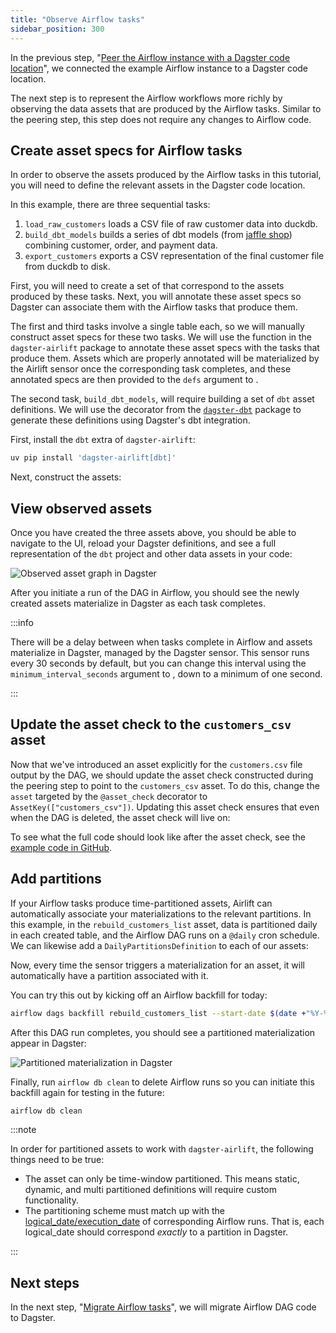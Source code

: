 ```yaml
---
title: "Observe Airflow tasks"
sidebar_position: 300
---
```


In the previous step, "[Peer the Airflow instance with a Dagster code location](/guides/migrate/airflow-to-dagster/task-level-migration/peer)", we connected the example Airflow instance to a Dagster code location.

The next step is to represent the Airflow workflows more richly by observing the data assets that are produced by the Airflow tasks. Similar to the peering step, this step does not require any changes to Airflow code.

## Create asset specs for Airflow tasks

In order to observe the assets produced by the Airflow tasks in this tutorial, you will need to define the relevant assets in the Dagster code location.

In this example, there are three sequential tasks:

1. `load_raw_customers` loads a CSV file of raw customer data into duckdb.
2. `build_dbt_models` builds a series of dbt models (from [jaffle shop](https://github.com/dbt-labs/jaffle_shop_duckdb)) combining customer, order, and payment data.
3. `export_customers` exports a CSV representation of the final customer file from duckdb to disk.

First, you will need to create a set of <PyObject section="assets" module="dagster" object="AssetSpec" pluralize /> that correspond to the assets produced by these tasks. Next, you will annotate these asset specs so Dagster can associate them with the Airflow tasks that produce them.

The first and third tasks involve a single table each, so we will manually construct asset specs for these two tasks. We will use the <PyObject section="libraries" module="dagster_airlift" object="core.assets_with_task_mappings" displayText="assets_with_task_mappings" /> function in the `dagster-airlift` package to annotate these asset specs with the tasks that produce them. Assets which are properly annotated will be materialized by the Airlift sensor once the corresponding task completes, and these annotated specs are then provided to the `defs` argument to <PyObject section="libraries" module="dagster_airlift" object="core.build_defs_from_airflow_instance" displayText="defs_from_airflow_instance" />.

The second task, `build_dbt_models`, will require building a set of `dbt` asset definitions. We will use the <PyObject section="libraries" module="dagster_dbt" object="dbt_assets" decorator /> decorator from the [`dagster-dbt`](https://docs.dagster.io/api/python-api/libraries/dagster-dbt) package to generate these definitions using Dagster's dbt integration.

First, install the `dbt` extra of `dagster-airlift`:

```bash
uv pip install 'dagster-airlift[dbt]'
```

Next, construct the assets:

<CodeExample path="airlift-migration-tutorial/tutorial_example/dagster_defs/stages/observe.py" language="python"/>

## View observed assets

Once you have created the three assets above, you should be able to navigate to the UI, reload your Dagster definitions, and see a full representation of the `dbt` project and other data assets in your code:

<img
  src="/images/integrations/airlift/observe.svg"
  alt="Observed asset graph in Dagster"
/>

After you initiate a run of the DAG in Airflow, you should see the newly created assets materialize in Dagster as each task completes.

:::info

There will be a delay between when tasks complete in Airflow and assets materialize in Dagster, managed by the Dagster sensor. This sensor runs every 30 seconds by default, but you can change this interval using the `minimum_interval_seconds` argument to <PyObject section="schedules-sensors" module="dagster" object="sensor" />, down to a minimum of one second.

:::

## Update the asset check to the `customers_csv` asset

Now that we've introduced an asset explicitly for the `customers.csv` file output by the DAG, we should update the asset check constructed during the peering step to point to the `customers_csv` asset. To do this, change the `asset` targeted by the `@asset_check` decorator to `AssetKey(["customers_csv"])`. Updating this asset check ensures that even when the DAG is deleted, the asset check will live on:

<CodeExample path="airlift-migration-tutorial/tutorial_example/dagster_defs/stages/observe_check_on_asset.py" language="python" startAfter="asset-check-update-start" endBefore="asset-check-update-end" />

To see what the full code should look like after the asset check, see the [example code in GitHub](https://github.com/dagster-io/dagster/tree/master/examples/airlift-migration-tutorial/tutorial_example/dagster_defs/stages/observe_check_on_asset.py).

## Add partitions

If your Airflow tasks produce time-partitioned assets, Airlift can automatically associate your materializations to the relevant partitions. In this example, in the `rebuild_customers_list` asset, data is partitioned daily in each created table, and the Airflow DAG runs on a `@daily` cron schedule. We can likewise add a `DailyPartitionsDefinition` to each of our assets:

<CodeExample path="airlift-migration-tutorial/tutorial_example/dagster_defs/stages/observe_with_partitions.py" language="python" />

Now, every time the sensor triggers a materialization for an asset, it will automatically have a partition associated with it.

You can try this out by kicking off an Airflow backfill for today:

```bash
airflow dags backfill rebuild_customers_list --start-date $(date +"%Y-%m-%d")
```

After this DAG run completes, you should see a partitioned materialization appear in Dagster:

![Partitioned materialization in Dagster](/images/integrations/airlift/partitioned_mat.png)

Finally, run `airflow db clean` to delete Airflow runs so you can initiate this backfill again for testing in the future:

```bash
airflow db clean
```

:::note

In order for partitioned assets to work with `dagster-airlift`, the following things need to be true:

- The asset can only be time-window partitioned. This means static, dynamic, and multi partitioned definitions will require custom functionality.
- The partitioning scheme must match up with the [logical_date/execution_date](https://airflow.apache.org/docs/apache-airflow/stable/faq.html#what-does-execution-date-mean) of corresponding Airflow runs. That is, each logical_date should correspond _exactly_ to a partition in Dagster.

:::

## Next steps

In the next step, "[Migrate Airflow tasks](/guides/migrate/airflow-to-dagster/task-level-migration/migrate)", we will migrate Airflow DAG code to Dagster.
